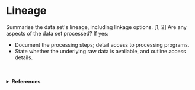 <br>

# Lineage

Summarise the data set's lineage, including linkage options. [1, 2]  Are any aspects of the data set processed?  If yes:

<ul class="disc">
    <li class="disc">Document the processing steps; detail access to processing programs.</li>
    <li class="disc">State whether the underlying raw data is available, and outline access details.</li>
</ul>

<br>
<br>

<details><summary><b>References</b></summary> 
<ol class="numeric">
    <li class="numeric"><a href="https://www.qlik.com/us/data-management/data-lineage" target="_blank">QLIK: What is data lineage?</a></li>
    <li class="numeric"><a href="https://www.ibm.com/topics/data-lineage" target="_blank">IBM: What is data lineage?</a></li>
</ol>
</details>

<br>
<br>

<br>
<br>

<br>
<br>

<br>
<br>
